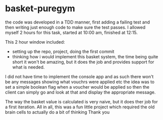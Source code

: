 # basket-puregym

the code was developed in a TDD manner, first adding a failing test and then writing just enough code to make sure the test passes.
I allowed myself 2 hours for this task, started at 10:00 am, finished at 12:15. 

This 2 hour window included:

- setting up the repo, project, doing the first commit
- thinking how i would implement this basket system, the time being quite short it won't be amazing, but it does the job
and provides support for what is needed.

I did not have time to implement the console app and as such there won't be any messages showing what vouchrs were applied etc
the idea was to set a simple boolean flag when a voucher would be applied so then the client can simply go and look at that
and display the appropriate message.

The way the basket value is calculated is very naive, but it does ther job for a first iteration.
All in all, this was a fun little project which required the old brain cells to actually do a bit of thinking
Thank you
